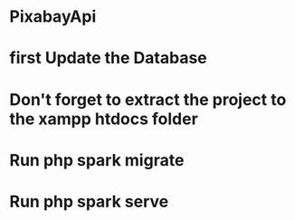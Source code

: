 # PixabayApi

# first Update the Database
# Don't forget to extract the project to the xampp htdocs folder
# Run php spark migrate
# Run php spark serve
